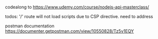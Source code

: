 codealong to https://www.udemy.com/course/nodejs-api-masterclass/

todos:
'/' route will not load scripts
due to CSP directive. need to address

postman documentation https://documenter.getpostman.com/view/10550828/Tz5v1EQY
